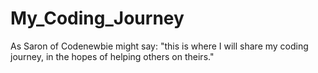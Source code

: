 # My_Coding_Journey
As Saron of Codenewbie might say: "this is where I will share my coding journey, in the hopes of helping others on theirs."
